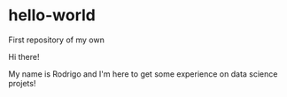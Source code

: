 # hello-world
First repository of my own

Hi there!

My name is Rodrigo and I'm here to get some experience on data science projets!
